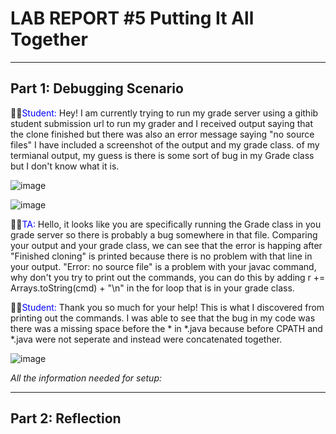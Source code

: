 # LAB REPORT #5 Putting It All Together
---
## Part 1: Debugging Scenario
  
🤷‍♀️<span style="color:blue">Student:</span> Hey! I am currently trying to run my grade server using a githib student submission url to run my grader and I received output saying that the clone finished but there was also an error message saying "no source files" I have included a screenshot of the output and my grade class.
of my termianal output, my guess is there is some sort of bug in my Grade class but I don't know what it is.

![image](https://github.com/anaisgg23/cse15l-lab-reports/assets/156368955/be3bfd60-4bb7-42cd-8117-b677083535d1)

![image](https://github.com/anaisgg23/cse15l-lab-reports/assets/156368955/08ae19b0-f219-4953-9b1b-2e8441dcb4ff)

🧑‍💻<span style="color:blue">TA:</span> Hello, it looks like you are specifically running the Grade class in you grade server so there is probably a bug somewhere in that file. Comparing your output and your grade class, we can see that the error is happing after "Finished cloning" is printed because there is no problem with that line in your output. "Error: no source file" is a problem with your javac command, why don't you try to print out the commands, you can do this by adding r += Arrays.toString(cmd) + "\n" in the for loop that is in your grade class.

🤷‍♀️<span style="color:blue">Student:</span> Thank you so much for your help! This is what I discovered from printing out the commands. I was able to see that the bug in my code was there was a missing space before the * in *.java because before CPATH and *.java were not seperate and instead were concatenated together.

![image](https://github.com/anaisgg23/cse15l-lab-reports/assets/156368955/d2199e0c-e5a0-4020-84e8-d71e9afee052)

*All the information needed for setup:*


---
## Part 2: Reflection

